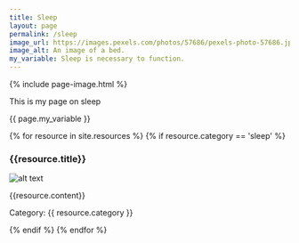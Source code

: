 ```yaml
---
title: Sleep
layout: page
permalink: /sleep
image_url: https://images.pexels.com/photos/57686/pexels-photo-57686.jpeg?auto=compress&cs=tinysrgb&w=1260&h=750&dpr=2
image_alt: An image of a bed.
my_variable: Sleep is necessary to function.
---
```

{% include page-image.html %}
<p> This is my page on sleep </p>
{{ page.my_variable }}

{% for resource in site.resources %}
{% if resource.category == 'sleep' %}
<h3> {{resource.title}}</h3>
<p><img src="{{resource.image}}" alt="alt text" /></p>
<p> {{resource.content}}</p>
<p>Category: {{ resource.category }}</p>
{% endif %}
 {% endfor %}